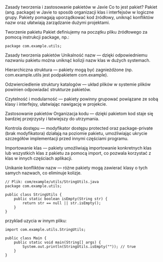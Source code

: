 Zasady tworzenia i zastosowanie pakietów w Javie
Co to jest pakiet?
Pakiet (ang. package) w Javie to sposób organizacji klas i interfejsów w logiczne grupy. Pakiety pomagają uporządkować kod źródłowy, uniknąć konfliktów nazw oraz ułatwiają zarządzanie dużymi projektami.

Tworzenie pakietu
Pakiet definiujemy na początku pliku źródłowego za pomocą instrukcji package, np.:
```
package com.example.utils;
```
Zasady tworzenia pakietów
Unikalność nazw — dzięki odpowiedniemu nazwaniu pakietu można uniknąć kolizji nazw klas w dużych systemach.

Hierarchiczna struktura — pakiety mogą być zagnieżdżone (np. com.example.utils jest podpakietem com.example).

Odzwierciedlenie struktury katalogów — układ plików w systemie plików powinien odpowiadać strukturze pakietów.

Czytelność i modularność — pakiety powinny grupować powiązane ze sobą klasy i interfejsy, ułatwiając nawigację w projekcie.

Zastosowanie pakietów
Organizacja kodu — dzięki pakietom kod staje się bardziej przejrzysty i łatwiejszy do utrzymania.

Kontrola dostępu — modyfikator dostępu protected oraz package-private (brak modyfikatora) działają na poziomie pakietu, umożliwiając ukrycie szczegółów implementacji przed innymi częściami programu.

Importowanie klas — pakiety umożliwiają importowanie konkretnych klas lub wszystkich klas z pakietu za pomocą import, co pozwala korzystać z klas w innych częściach aplikacji.

Unikanie konfliktów nazw — różne pakiety mogą zawierać klasy o tych samych nazwach, co eliminuje kolizje.
```
// Plik: com/example/utils/StringUtils.java
package com.example.utils;

public class StringUtils {
    public static boolean isEmpty(String str) {
        return str == null || str.isEmpty();
    }
}
```
przyklad uzycia w innym pliku:
```
import com.example.utils.StringUtils;

public class Main {
    public static void main(String[] args) {
        System.out.println(StringUtils.isEmpty("")); // true
    }
}
```
